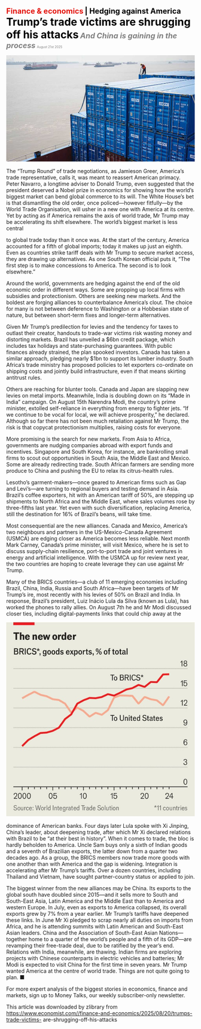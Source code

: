 <span style="color:#E3120B; font-size:14.9pt; font-weight:bold;">Finance & economics</span> <span style="color:#000000; font-size:14.9pt; font-weight:bold;">| Hedging against America</span>
<span style="color:#000000; font-size:21.0pt; font-weight:bold;">Trump’s trade victims are shrugging off his attacks</span>
<span style="color:#808080; font-size:14.9pt; font-weight:bold; font-style:italic;">And China is gaining in the process</span>
<span style="color:#808080; font-size:6.2pt;">August 21st 2025</span>

![](../images/058_Trumps_trade_victims_are_shrugging_off_his_attacks/p0241_img01.jpeg)

The “Trump Round” of trade negotiations, as Jamieson Greer, America’s trade representative, calls it, was meant to reassert American primacy. Peter Navarro, a longtime adviser to Donald Trump, even suggested that the president deserved a Nobel prize in economics for showing how the world’s biggest market can bend global commerce to its will. The White House’s bet is that dismantling the old order, once policed—however fitfully—by the World Trade Organisation, will usher in a new one with America at its centre. Yet by acting as if America remains the axis of world trade, Mr Trump may be accelerating its shift elsewhere. The world’s biggest market is less central

to global trade today than it once was. At the start of the century, America accounted for a fifth of global imports; today it makes up just an eighth. Even as countries strike tariff deals with Mr Trump to secure market access, they are drawing up alternatives. As one South Korean official puts it, “The first step is to make concessions to America. The second is to look elsewhere.”

Around the world, governments are hedging against the end of the old economic order in different ways. Some are propping up local firms with subsidies and protectionism. Others are seeking new markets. And the boldest are forging alliances to counterbalance America’s clout. The choice for many is not between deference to Washington or a Hobbesian state of nature, but between short-term fixes and longer-term alternatives.

Given Mr Trump’s predilection for levies and the tendency for taxes to outlast their creator, handouts to trade-war victims risk wasting money and distorting markets. Brazil has unveiled a $6bn credit package, which includes tax holidays and state-purchasing guarantees. With public finances already strained, the plan spooked investors. Canada has taken a similar approach, pledging nearly $1bn to support its lumber industry. South Africa’s trade ministry has proposed policies to let exporters co-ordinate on shipping costs and jointly build infrastructure, even if that means skirting antitrust rules.

Others are reaching for blunter tools. Canada and Japan are slapping new levies on metal imports. Meanwhile, India is doubling down on its “Made in India” campaign. On August 15th Narendra Modi, the country’s prime minister, extolled self-reliance in everything from energy to fighter jets. “If we continue to be vocal for local, we will achieve prosperity,” he declared. Although so far there has not been much retaliation against Mr Trump, the risk is that copycat protectionism multiplies, raising costs for everyone.

More promising is the search for new markets. From Asia to Africa, governments are nudging companies abroad with export funds and incentives. Singapore and South Korea, for instance, are bankrolling small firms to scout out opportunities in South Asia, the Middle East and Mexico. Some are already redirecting trade. South African farmers are sending more produce to China and pushing the EU to relax its citrus-health rules.

Lesotho’s garment-makers—once geared to American firms such as Gap and Levi’s—are turning to regional buyers and testing demand in Asia. Brazil’s coffee exporters, hit with an American tariff of 50%, are stepping up shipments to North Africa and the Middle East, where sales volumes rose by three-fifths last year. Yet even with such diversification, replacing America, still the destination for 16% of Brazil’s beans, will take time.

Most consequential are the new alliances. Canada and Mexico, America’s two neighbours and partners in the US-Mexico-Canada Agreement (USMCA) are edging closer as America becomes less reliable. Next month Mark Carney, Canada’s prime minister, will visit Mexico, where he is set to discuss supply-chain resilience, port-to-port trade and joint ventures in energy and artificial intelligence. With the USMCA up for review next year, the two countries are hoping to create leverage they can use against Mr Trump.

Many of the BRICS countries—a club of 11 emerging economies including Brazil, China, India, Russia and South Africa—have been targets of Mr Trump’s ire, most recently with his levies of 50% on Brazil and India. In response, Brazil’s president, Luiz Inácio Lula da Silva (known as Lula), has worked the phones to rally allies. On August 7th he and Mr Modi discussed closer ties, including digital-payments links that could chip away at the

![](../images/058_Trumps_trade_victims_are_shrugging_off_his_attacks/p0243_img01.jpeg)

dominance of American banks. Four days later Lula spoke with Xi Jinping, China’s leader, about deepening trade, after which Mr Xi declared relations with Brazil to be “at their best in history”. When it comes to trade, the bloc is hardly beholden to America. Uncle Sam buys only a sixth of Indian goods and a seventh of Brazilian exports, the latter down from a quarter two decades ago. As a group, the BRICS members now trade more goods with one another than with America and the gap is widening. Integration is accelerating after Mr Trump’s tariffs. Over a dozen countries, including Thailand and Vietnam, have sought partner-country status or applied to join.

The biggest winner from the new alliances may be China. Its exports to the global south have doubled since 2015—and it sells more to South and South-East Asia, Latin America and the Middle East than to America and western Europe. In July, even as exports to America collapsed, its overall exports grew by 7% from a year earlier. Mr Trump’s tariffs have deepened these links. In June Mr Xi pledged to scrap nearly all duties on imports from Africa, and he is attending summits with Latin American and South-East Asian leaders. China and the Association of South-East Asian Nations— together home to a quarter of the world’s people and a fifth of its GDP—are revamping their free-trade deal, due to be ratified by the year’s end. Relations with India, meanwhile, are thawing. Indian firms are exploring projects with Chinese counterparts in electric vehicles and batteries; Mr Modi is expected to visit China for the first time in seven years. Mr Trump wanted America at the centre of world trade. Things are not quite going to plan. ■

For more expert analysis of the biggest stories in economics, finance and markets, sign up to Money Talks, our weekly subscriber-only newsletter.

This article was downloaded by zlibrary from https://www.economist.com//finance-and-economics/2025/08/20/trumps-trade-victims- are-shrugging-off-his-attacks
